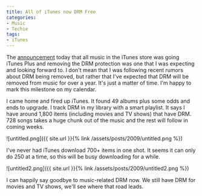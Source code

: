 ```yaml
---
title: All of iTunes now DRM Free
categories:
- Music
- Techie
tags:
- iTunes
---
```


The [announcement](http://blog.wired.com/business/2009/01/apple-promises.html) today that all music in the iTunes store was going iTunes Plus and removing the DRM protection was one that I was expecting and looking forward to. I don't mean that I was following recent rumors about DRM being removed, but rather that I've expected that DRM will be removed from music for over a year. It's just a matter of time. I'm happy to mark this milestone on my calendar.

I came home and fired up iTunes. It found 49 albums plus some odds and ends to upgrade. I track DRM in my library with a smart playlist. It says I have around 1,800 items (including movies and TV shows) that have DRM. 728 songs takes a huge chunk out of the music and the rest will follow in coming weeks.

![untitled.png]({{ site.url }}{% link /assets/posts/2009/untitled.png %})

I've never had iTunes download 700+ items in one shot. It seems it can only do 250 at a time, so this will be busy downloading for a while.

![untitled2.png]({{ site.url }}{% link /assets/posts/2009/untitled2.png %})

I can happily say goodbye to music-related DRM now. We still have DRM for movies and TV shows, we'll see where that road leads.
